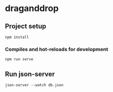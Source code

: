 # draganddrop

## Project setup
```
npm install
```

### Compiles and hot-reloads for development
```
npm run serve
```
## Run json-server
```
json-server --watch db.json
```
